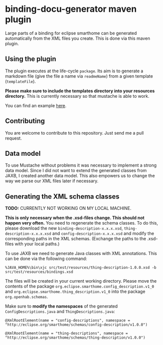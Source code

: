 # binding-docu-generator maven plugin 
Large parts of a binding for eclipse smarthome can be generated automatically from the XML files you create. This is done via this maven plugin.

## Using the plugin
The plugin executes at the life-cycle `package`. Its aim is to generate a markdown file (give the file a name via `readmeName`) from a given template (`templateFile`).

**Please make sure to include the templates directory into your resources directory.** This is currently necessary so that mustache is able to work. 

You can find an example [here](src/main/resources/readme.mustache).

## Contributing
You are welcome to contribute to this repository. Just send me a pull request.

## Data model
To use Mustache without problems it was necessary to implement a strong data model. Since I did not want to extend the generated classes from JAXB, I created another data model. This also empowers us to change the way we parse our XML files later if necessary.

## Generating the XML schema classes
**TODO:** CURRENTLY NOT WORKING ON MY LOCAL MACHINE.

**This is only necessary when the .xsd-files change. This should not happen very often.** You need to regenerate the schema classes. To do this, please download the new `binding-description-x.x.x.xsd`, `thing-description-x.x.x.xsd` and `config-description-x.x.x.xsd` and modify the corresponding paths in the XML schemas. (Exchange the paths to the .xsd-files with your local paths.)

To use JAXB we need to generate Java classes with XML annotations. This can be done via the following command:

```
%JAVA_HOME%\bin\xjc src/test/resources/thing-description-1.0.0.xsd -b src/test/resources/bindings.xsd
```

The files will be created in your current working directory. Please move the contents of the package `org.eclipse.smarthome.config_description.v1_0` and `org.eclipse.smarthome.thing_description.v1_0` into the package `org.openhab.schemas`.

Make sure to **modify the namespaces** of the generated `ConfigDescriptions.java` and `ThingDescriptions.java`:
```
@XmlRootElement(name = "config-descriptions", namespace = "http://eclipse.org/smarthome/schemas/config-description/v1.0.0")
```

```
@XmlRootElement(name = "thing-descriptions", namespace = "http://eclipse.org/smarthome/schemas/thing-description/v1.0.0")
```

